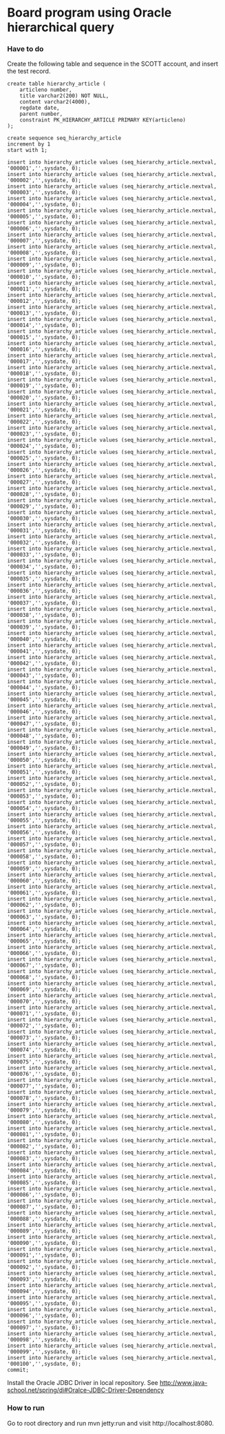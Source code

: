 # Board program using Oracle hierarchical query

### Have to do
Create the following table and sequence in the SCOTT account, and insert the test record.

	create table hierarchy_article (
	    articleno number,
	    title varchar2(200) NOT NULL,
	    content varchar2(4000),
	    regdate date,
	    parent number,
	    constraint PK_HIERARCHY_ARTICLE PRIMARY KEY(articleno)
	);
	
	create sequence seq_hierarchy_article
	increment by 1
	start with 1;
	
	insert into hierarchy_article values (seq_hierarchy_article.nextval, '000001','',sysdate, 0);
	insert into hierarchy_article values (seq_hierarchy_article.nextval, '000002','',sysdate, 0);
	insert into hierarchy_article values (seq_hierarchy_article.nextval, '000003','',sysdate, 0);
	insert into hierarchy_article values (seq_hierarchy_article.nextval, '000004','',sysdate, 0);
	insert into hierarchy_article values (seq_hierarchy_article.nextval, '000005','',sysdate, 0);
	insert into hierarchy_article values (seq_hierarchy_article.nextval, '000006','',sysdate, 0);
	insert into hierarchy_article values (seq_hierarchy_article.nextval, '000007','',sysdate, 0);
	insert into hierarchy_article values (seq_hierarchy_article.nextval, '000008','',sysdate, 0);
	insert into hierarchy_article values (seq_hierarchy_article.nextval, '000009','',sysdate, 0);
	insert into hierarchy_article values (seq_hierarchy_article.nextval, '000010','',sysdate, 0);
	insert into hierarchy_article values (seq_hierarchy_article.nextval, '000011','',sysdate, 0);
	insert into hierarchy_article values (seq_hierarchy_article.nextval, '000012','',sysdate, 0);
	insert into hierarchy_article values (seq_hierarchy_article.nextval, '000013','',sysdate, 0);
	insert into hierarchy_article values (seq_hierarchy_article.nextval, '000014','',sysdate, 0);
	insert into hierarchy_article values (seq_hierarchy_article.nextval, '000015','',sysdate, 0);
	insert into hierarchy_article values (seq_hierarchy_article.nextval, '000016','',sysdate, 0);
	insert into hierarchy_article values (seq_hierarchy_article.nextval, '000017','',sysdate, 0);
	insert into hierarchy_article values (seq_hierarchy_article.nextval, '000018','',sysdate, 0);
	insert into hierarchy_article values (seq_hierarchy_article.nextval, '000019','',sysdate, 0);
	insert into hierarchy_article values (seq_hierarchy_article.nextval, '000020','',sysdate, 0);
	insert into hierarchy_article values (seq_hierarchy_article.nextval, '000021','',sysdate, 0);
	insert into hierarchy_article values (seq_hierarchy_article.nextval, '000022','',sysdate, 0);
	insert into hierarchy_article values (seq_hierarchy_article.nextval, '000023','',sysdate, 0);
	insert into hierarchy_article values (seq_hierarchy_article.nextval, '000024','',sysdate, 0);
	insert into hierarchy_article values (seq_hierarchy_article.nextval, '000025','',sysdate, 0);
	insert into hierarchy_article values (seq_hierarchy_article.nextval, '000026','',sysdate, 0);
	insert into hierarchy_article values (seq_hierarchy_article.nextval, '000027','',sysdate, 0);
	insert into hierarchy_article values (seq_hierarchy_article.nextval, '000028','',sysdate, 0);
	insert into hierarchy_article values (seq_hierarchy_article.nextval, '000029','',sysdate, 0);
	insert into hierarchy_article values (seq_hierarchy_article.nextval, '000030','',sysdate, 0);
	insert into hierarchy_article values (seq_hierarchy_article.nextval, '000031','',sysdate, 0);
	insert into hierarchy_article values (seq_hierarchy_article.nextval, '000032','',sysdate, 0);
	insert into hierarchy_article values (seq_hierarchy_article.nextval, '000033','',sysdate, 0);
	insert into hierarchy_article values (seq_hierarchy_article.nextval, '000034','',sysdate, 0);
	insert into hierarchy_article values (seq_hierarchy_article.nextval, '000035','',sysdate, 0);
	insert into hierarchy_article values (seq_hierarchy_article.nextval, '000036','',sysdate, 0);
	insert into hierarchy_article values (seq_hierarchy_article.nextval, '000037','',sysdate, 0);
	insert into hierarchy_article values (seq_hierarchy_article.nextval, '000038','',sysdate, 0);
	insert into hierarchy_article values (seq_hierarchy_article.nextval, '000039','',sysdate, 0);
	insert into hierarchy_article values (seq_hierarchy_article.nextval, '000040','',sysdate, 0);
	insert into hierarchy_article values (seq_hierarchy_article.nextval, '000041','',sysdate, 0);
	insert into hierarchy_article values (seq_hierarchy_article.nextval, '000042','',sysdate, 0);
	insert into hierarchy_article values (seq_hierarchy_article.nextval, '000043','',sysdate, 0);
	insert into hierarchy_article values (seq_hierarchy_article.nextval, '000044','',sysdate, 0);
	insert into hierarchy_article values (seq_hierarchy_article.nextval, '000045','',sysdate, 0);
	insert into hierarchy_article values (seq_hierarchy_article.nextval, '000046','',sysdate, 0);
	insert into hierarchy_article values (seq_hierarchy_article.nextval, '000047','',sysdate, 0);
	insert into hierarchy_article values (seq_hierarchy_article.nextval, '000048','',sysdate, 0);
	insert into hierarchy_article values (seq_hierarchy_article.nextval, '000049','',sysdate, 0);
	insert into hierarchy_article values (seq_hierarchy_article.nextval, '000050','',sysdate, 0);
	insert into hierarchy_article values (seq_hierarchy_article.nextval, '000051','',sysdate, 0);
	insert into hierarchy_article values (seq_hierarchy_article.nextval, '000052','',sysdate, 0);
	insert into hierarchy_article values (seq_hierarchy_article.nextval, '000053','',sysdate, 0);
	insert into hierarchy_article values (seq_hierarchy_article.nextval, '000054','',sysdate, 0);
	insert into hierarchy_article values (seq_hierarchy_article.nextval, '000055','',sysdate, 0);
	insert into hierarchy_article values (seq_hierarchy_article.nextval, '000056','',sysdate, 0);
	insert into hierarchy_article values (seq_hierarchy_article.nextval, '000057','',sysdate, 0);
	insert into hierarchy_article values (seq_hierarchy_article.nextval, '000058','',sysdate, 0);
	insert into hierarchy_article values (seq_hierarchy_article.nextval, '000059','',sysdate, 0);
	insert into hierarchy_article values (seq_hierarchy_article.nextval, '000060','',sysdate, 0);
	insert into hierarchy_article values (seq_hierarchy_article.nextval, '000061','',sysdate, 0);
	insert into hierarchy_article values (seq_hierarchy_article.nextval, '000062','',sysdate, 0);
	insert into hierarchy_article values (seq_hierarchy_article.nextval, '000063','',sysdate, 0);
	insert into hierarchy_article values (seq_hierarchy_article.nextval, '000064','',sysdate, 0);
	insert into hierarchy_article values (seq_hierarchy_article.nextval, '000065','',sysdate, 0);
	insert into hierarchy_article values (seq_hierarchy_article.nextval, '000066','',sysdate, 0);
	insert into hierarchy_article values (seq_hierarchy_article.nextval, '000067','',sysdate, 0);
	insert into hierarchy_article values (seq_hierarchy_article.nextval, '000068','',sysdate, 0);
	insert into hierarchy_article values (seq_hierarchy_article.nextval, '000069','',sysdate, 0);
	insert into hierarchy_article values (seq_hierarchy_article.nextval, '000070','',sysdate, 0);
	insert into hierarchy_article values (seq_hierarchy_article.nextval, '000071','',sysdate, 0);
	insert into hierarchy_article values (seq_hierarchy_article.nextval, '000072','',sysdate, 0);
	insert into hierarchy_article values (seq_hierarchy_article.nextval, '000073','',sysdate, 0);
	insert into hierarchy_article values (seq_hierarchy_article.nextval, '000074','',sysdate, 0);
	insert into hierarchy_article values (seq_hierarchy_article.nextval, '000075','',sysdate, 0);
	insert into hierarchy_article values (seq_hierarchy_article.nextval, '000076','',sysdate, 0);
	insert into hierarchy_article values (seq_hierarchy_article.nextval, '000077','',sysdate, 0);
	insert into hierarchy_article values (seq_hierarchy_article.nextval, '000078','',sysdate, 0);
	insert into hierarchy_article values (seq_hierarchy_article.nextval, '000079','',sysdate, 0);
	insert into hierarchy_article values (seq_hierarchy_article.nextval, '000080','',sysdate, 0);
	insert into hierarchy_article values (seq_hierarchy_article.nextval, '000081','',sysdate, 0);
	insert into hierarchy_article values (seq_hierarchy_article.nextval, '000082','',sysdate, 0);
	insert into hierarchy_article values (seq_hierarchy_article.nextval, '000083','',sysdate, 0);
	insert into hierarchy_article values (seq_hierarchy_article.nextval, '000084','',sysdate, 0);
	insert into hierarchy_article values (seq_hierarchy_article.nextval, '000085','',sysdate, 0);
	insert into hierarchy_article values (seq_hierarchy_article.nextval, '000086','',sysdate, 0);
	insert into hierarchy_article values (seq_hierarchy_article.nextval, '000087','',sysdate, 0);
	insert into hierarchy_article values (seq_hierarchy_article.nextval, '000088','',sysdate, 0);
	insert into hierarchy_article values (seq_hierarchy_article.nextval, '000089','',sysdate, 0);
	insert into hierarchy_article values (seq_hierarchy_article.nextval, '000090','',sysdate, 0);
	insert into hierarchy_article values (seq_hierarchy_article.nextval, '000091','',sysdate, 0);
	insert into hierarchy_article values (seq_hierarchy_article.nextval, '000092','',sysdate, 0);
	insert into hierarchy_article values (seq_hierarchy_article.nextval, '000093','',sysdate, 0);
	insert into hierarchy_article values (seq_hierarchy_article.nextval, '000094','',sysdate, 0);
	insert into hierarchy_article values (seq_hierarchy_article.nextval, '000095','',sysdate, 0);
	insert into hierarchy_article values (seq_hierarchy_article.nextval, '000096','',sysdate, 0);
	insert into hierarchy_article values (seq_hierarchy_article.nextval, '000097','',sysdate, 0);
	insert into hierarchy_article values (seq_hierarchy_article.nextval, '000098','',sysdate, 0);
	insert into hierarchy_article values (seq_hierarchy_article.nextval, '000099','',sysdate, 0);
	insert into hierarchy_article values (seq_hierarchy_article.nextval, '000100','',sysdate, 0);
	commit;


Install the Oracle JDBC Driver in local repository.
See http://www.java-school.net/spring/di#Oralce-JDBC-Driver-Dependency

### How to run
Go to root directory and run mvn jetty:run and visit http://localhost:8080.